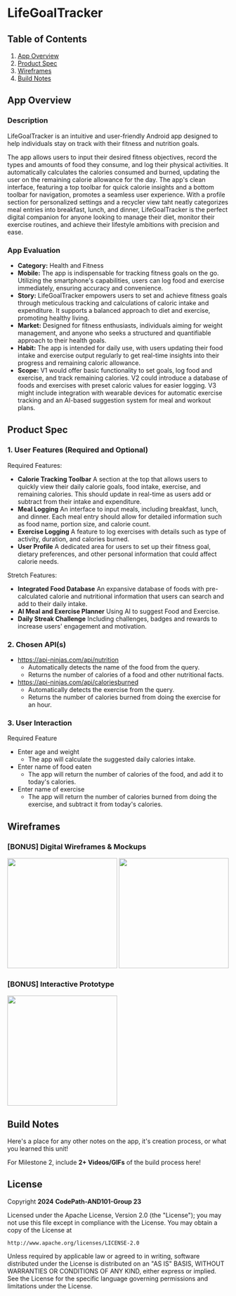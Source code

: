 # **LifeGoalTracker**

## Table of Contents

1. [App Overview](#App-Overview)
3. [Product Spec](#Product-Spec)
4. [Wireframes](#Wireframes)
5. [Build Notes](#Build-Notes)

## App Overview

### Description 

LifeGoalTracker is an intuitive and user-friendly Android app designed to help individuals stay on track with their fitness and nutrition goals.

The app allows users to input their desired fitness objectives, record the types and amounts of food they consume, and log their physical activities. It automatically calculates the calories consumed and burned, updating the user on the remaining calorie allowance for the day. The app's clean interface, featuring a top toolbar for quick calorie insights and a bottom toolbar for navigation, promotes a seamless user experience. With a profile section for personalized settings and a recycler view taht neatly categorizes meal entries into breakfast, lunch, and dinner, LifeGoalTracker is the perfect digital companion for anyone looking to manage their diet, monitor their exercise routines, and achieve their lifestyle ambitions with precision and ease.

### App Evaluation

<!-- Evaluation of your app across the following attributes -->

- **Category:** Health and Fitness
- **Mobile:** The app is indispensable for tracking fitness goals on the go. Utilizing the smartphone's capabilities, users can log food and exercise immediately, ensuring accuracy and convenience. 
- **Story:** LifeGoalTracker empowers users to set and achieve fitness goals through meticulous tracking and calculations of caloric intake and expenditure. It supports a balanced approach to diet and exercise, promoting healthy living.
- **Market:** Designed for fitness enthusiasts, individuals aiming for weight management, and anyone who seeks a structured and quantifiable approach to their health goals.
- **Habit:** The app is intended for daily use, with users updating their food intake and exercise output regularly to get real-time insights into their progress and remaining caloric allowance.
- **Scope:** V1 would offer basic functionality to set goals, log food and exercise, and track remaining calories. V2 could introduce a database of foods and exercises with preset caloric values for easier logging. V3 might include integration with wearable devices for automatic exercise tracking and an AI-based suggestion system for meal and workout plans.

## Product Spec

### 1. User Features (Required and Optional)

Required Features:

<!-- - An Input(EditText) where users can enter the name of the food and the app will display the number of calories of that food.
- Calculate the suggested amount of calories per day based on age and weight. -->
- **Calorie Tracking Toolbar** A section at the top that allows users to quickly view their daily calorie goals, food intake, exercise, and remaining calories. This should update in real-time as users add or subtract from their intake and expenditure.
- **Meal Logging** An interface to input meals, including breakfast, lunch, and dinner. Each meal entry should allow for detailed information such as food name, portion size, and calorie count.
- **Exercise Logging** A feature to log exercises with details such as type of activity, duration, and calories burned.
- **User Profile** A dedicated area for users to set up their fitness goal, dietary preferences, and other personal information that could affect calorie needs.

Stretch Features:

<!-- - When entering a food or an exercise, the app will automatically calculate the number of calories consumed or burned. -->
- **Integrated Food Database** An expansive database of foods with pre-calculated calorie and nutritional information that users can search and add to their daily intake.
- **AI Meal and Exercise Planner** Using AI to suggest Food and Exercise.
- **Daily Streak Challenge** Including challenges, badges and rewards to increase users' engagement and motivation.

### 2. Chosen API(s)

- https://api-ninjas.com/api/nutrition
  - Automatically detects the name of the food from the query.
  - Returns the number of calories of a food and other nutritional facts.
- https://api-ninjas.com/api/caloriesburned
  - Automatically detects the exercise from the query.
  - Returns the number of calories burned from doing the exercise for an hour.

### 3. User Interaction

Required Feature

- Enter age and weight
  - The app will calculate the suggested daily calories intake.
- Enter name of food eaten
  - The app will return the number of calories of the food, and add it to today's calories.
- Enter name of exercise
  - The app will return the number of calories burned from doing the exercise, and subtract it from today's calories.

## Wireframes

<!-- Add picture of your hand sketched wireframes in this section -->

### [BONUS] Digital Wireframes & Mockups
<img src="https://github.com/BereketGirma/FoodTracker/assets/145808743/61b83a1b-4594-44ea-9bd4-c061e557cdbd" width=250>

<img src="https://github.com/BereketGirma/FoodTracker/assets/145808743/c9fc6dc5-cbdb-4812-b7ce-b17bbc1d659d" width=250>

### [BONUS] Interactive Prototype
<img src="https://github.com/BereketGirma/FoodTracker/assets/145808743/57a58a01-c009-47f0-905c-f842ee83cc27" width=250>

## Build Notes

Here's a place for any other notes on the app, it's creation 
process, or what you learned this unit!  

For Milestone 2, include **2+ Videos/GIFs** of the build process here!

## License

Copyright **2024** **CodePath-AND101-Group 23**

Licensed under the Apache License, Version 2.0 (the "License");
you may not use this file except in compliance with the License.
You may obtain a copy of the License at

    http://www.apache.org/licenses/LICENSE-2.0

Unless required by applicable law or agreed to in writing, software
distributed under the License is distributed on an "AS IS" BASIS,
WITHOUT WARRANTIES OR CONDITIONS OF ANY KIND, either express or implied.
See the License for the specific language governing permissions and
limitations under the License.
